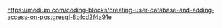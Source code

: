 https://medium.com/coding-blocks/creating-user-database-and-adding-access-on-postgresql-8bfcd2f4a91e